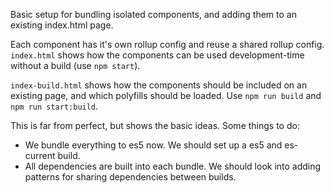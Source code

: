 Basic setup for bundling isolated components, and adding them to an existing index.html page.

Each component has it's own rollup config and reuse a shared rollup config. `index.html` shows how the components can be used development-time without a build (use `npm start`).

`index-build.html` shows how the components should be included on an existing page, and which polyfills should be loaded. Use `npm run build` and `npm run start:build`.

This is far from perfect, but shows the basic ideas. Some things to do:
- We bundle everything to es5 now. We should set up a es5 and es-current build.
- All dependencies are built into each bundle. We should look into adding patterns for sharing dependencies between builds.